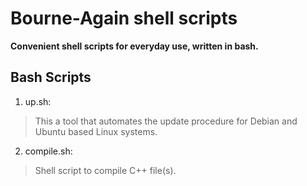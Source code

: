 Bourne-Again shell scripts
=
**Convenient shell scripts for everyday use, written in bash.**

## Bash Scripts
1. up.sh:
>This a tool that automates the update procedure for Debian and Ubuntu based Linux systems.

2. compile.sh:
>Shell script to compile C++ file(s).
